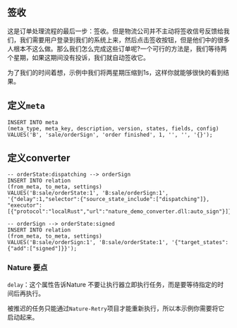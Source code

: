 ## 签收

这是订单处理流程的最后一步：签收。但是物流公司并不主动将签收信号反馈给我们，我们需要用户登录到我们的系统上来，然后点击签收按钮，但是他们中的很多人根本不这么做。那么我们怎么完成这些订单呢?一个可行的方法是，我们等待两个星期，如果这期间没有投诉，我们就自动签收它。

为了我们的时间着想，示例中我们将两星期压缩到1s，这样你就能够很快的看到结果。



## 定义`meta`

```sqlite
INSERT INTO meta
(meta_type, meta_key, description, version, states, fields, config)
VALUES('B', 'sale/orderSign', 'order finished', 1, '', '', '{}');
```

## 定义converter

```sqlite
-- orderState:dispatching --> orderSign
INSERT INTO relation
(from_meta, to_meta, settings)
VALUES('B:sale/orderState:1', 'B:sale/orderSign:1', '{"delay":1,"selector":{"source_state_include":["dispatching"]}, "executor":[{"protocol":"localRust","url":"nature_demo_converter.dll:auto_sign"}]}');

-- orderSign --> orderState:signed
INSERT INTO relation
(from_meta, to_meta, settings)
VALUES('B:sale/orderSign:1', 'B:sale/orderState:1', '{"target_states":{"add":["signed"]}}');
```

### Nature 要点

`delay`：这个属性告诉Nature 不要让执行器立即执行任务，而是要等待指定的时间后再执行。

被推迟的任务只能通过`Nature-Retry`项目才能重新执行，所以本示例你需要将它启动起来。